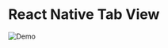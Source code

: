 # React Native Tab View

![Demo](https://github.com/Rakha112/react-native-animation/blob/main/src/24-React-Native-Dark-Mode/Demo.gif)
